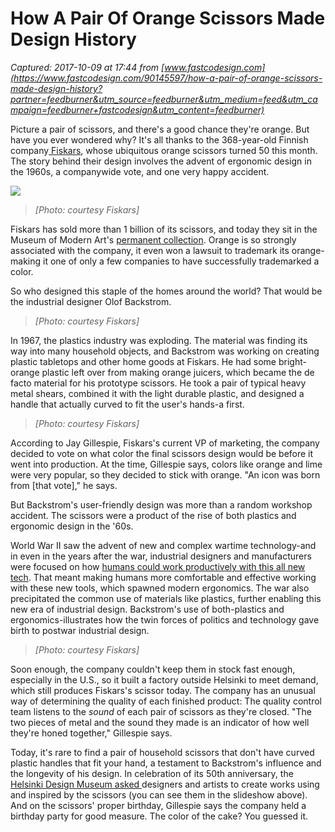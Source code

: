# How A Pair Of Orange Scissors Made Design History

_Captured: 2017-10-09 at 17:44 from [www.fastcodesign.com](https://www.fastcodesign.com/90145597/how-a-pair-of-orange-scissors-made-design-history?partner=feedburner&utm_source=feedburner&utm_medium=feed&utm_campaign=feedburner+fastcodesign&utm_content=feedburner)_

Picture a pair of scissors, and there's a good chance they're orange. But have you ever wondered why? It's all thanks to the 368-year-old Finnish company[ Fiskars](http://www3.fiskars.com/), whose ubiquitous orange scissors turned 50 this month. The story behind their design involves the advent of ergonomic design in the 1960s, a companywide vote, and one very happy accident.

![](https://assets.fastcompany.com/image/upload/w_596,c_limit,q_auto:best,f_auto,fl_lossy/wp-cms/uploads/sites/4/2017/10/7-how-a-pair-of-orange-scissors-made-design-history.jpg)

> _[Photo: courtesy Fiskars]_

Fiskars has sold more than 1 billion of its scissors, and today they sit in the Museum of Modern Art's [permanent collection](https://www.moma.org/collection/works/3250?locale=en). Orange is so strongly associated with the company, it even won a lawsuit to trademark its orange-making it one of only a few companies to have successfully trademarked a color.

So who designed this staple of the homes around the world? That would be the industrial designer Olof Backstrom.

> _[Photo: courtesy Fiskars]_

In 1967, the plastics industry was exploding. The material was finding its way into many household objects, and Backstrom was working on creating plastic tabletops and other home goods at Fiskars. He had some bright-orange plastic left over from making orange juicers, which became the de facto material for his prototype scissors. He took a pair of typical heavy metal shears, combined it with the light durable plastic, and designed a handle that actually curved to fit the user's hands-a first.

> _[Photo: courtesy Fiskars]_

According to Jay Gillespie, Fiskars's current VP of marketing, the company decided to vote on what color the final scissors design would be before it went into production. At the time, Gillespie says, colors like orange and lime were very popular, so they decided to stick with orange. "An icon was born from [that vote]," he says.

But Backstrom's user-friendly design was more than a random workshop accident. The scissors were a product of the rise of both plastics and ergonomic design in the '60s.

World War II saw the advent of new and complex wartime technology-and in even in the years after the war, industrial designers and manufacturers were focused on how [humans could work productively with this all new tech](http://www.apa.org/about/gr/issues/workforce/ergonomics.aspx). That meant making humans more comfortable and effective working with these new tools, which spawned modern ergonomics. The war also precipitated the common use of materials like plastics, further enabling this new era of industrial design. Backstrom's use of both-plastics and ergonomics-illustrates how the twin forces of politics and technology gave birth to postwar industrial design.

> _[Photo: courtesy Fiskars]_

Soon enough, the company couldn't keep them in stock fast enough, especially in the U.S., so it built a factory outside Helsinki to meet demand, which still produces Fiskars's scissor today. The company has an unusual way of determining the quality of each finished product: The quality control team listens to the _sound_ of each pair of scissors as they're closed. "The two pieces of metal and the sound they made is an indicator of how well they're honed together," Gillespie says.

Today, it's rare to find a pair of household scissors that don't have curved plastic handles that fit your hand, a testament to Backstrom's influence and the longevity of his design. In celebration of its 50th anniversary, the [Helsinki Design Museum asked ](http://www.designmuseum.fi/en/exhibitions/our-scissors/)designers and artists to create works using and inspired by the scissors (you can see them in the slideshow above). And on the scissors' proper birthday, Gillespie says the company held a birthday party for good measure. The color of the cake? You guessed it.
